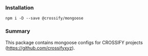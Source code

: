 ### Installation

```
npm i -D --save @crossify/mongoose
```

### Summary

This package contains mongoose configs for CROSSIFY projects (https://github.com/crossifyxyz).